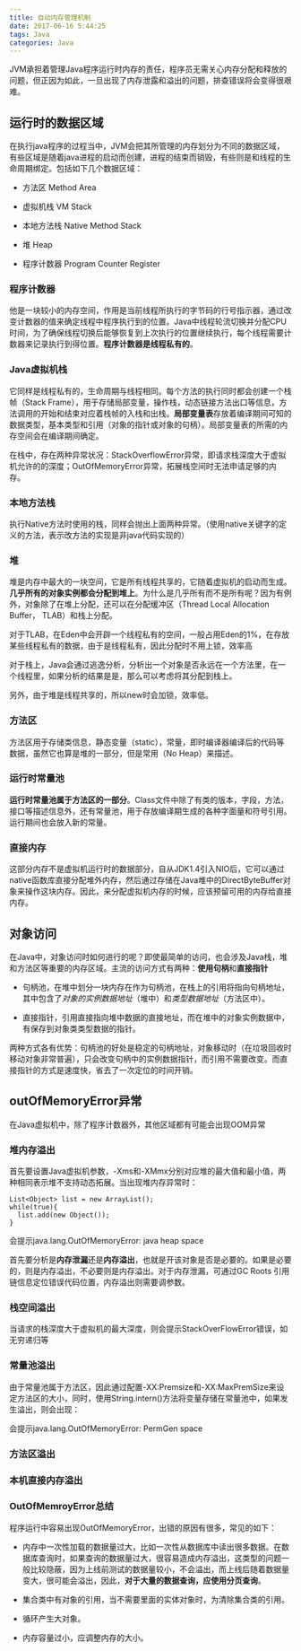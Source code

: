 ```yaml
---
title: 自动内存管理机制
date: 2017-06-16 5:44:25
tags: Java
categories: Java
---
```


JVM承担着管理Java程序运行时内存的责任，程序员无需关心内存分配和释放的问题，但正因为如此，一旦出现了内存泄露和溢出的问题，排查错误将会变得很艰难。

## 运行时的数据区域

在执行java程序的过程当中，JVM会把其所管理的内存划分为不同的数据区域，有些区域是随着java进程的启动而创建，进程的结束而销毁，有些则是和线程的生命周期绑定。包括如下几个数据区域：

+ 方法区 Method Area

+ 虚拟机栈 VM Stack

+ 本地方法栈 Native Method Stack

+ 堆 Heap

+ 程序计数器 Program Counter Register

### 程序计数器

他是一块较小的内存空间，作用是当前线程所执行的字节码的行号指示器，通过改变计数器的值来确定线程中程序执行到的位置。Java中线程轮流切换并分配CPU时间，为了确保线程切换后能够恢复到上次执行的位置继续执行，每个线程需要计数器来记录执行到得位置。**程序计数器是线程私有的**。

### Java虚拟机栈

它同样是线程私有的，生命周期与线程相同。每个方法的执行同时都会创建一个栈帧（Stack Frame），用于存储局部变量，操作栈，动态链接方法出口等信息，方法调用的开始和结束对应着栈帧的入栈和出栈。**局部变量表**存放着编译期间可知的数据类型，基本类型和引用（对象的指针或对象的句柄）。局部变量表的所需的内存空间会在编译期间确定。

在栈中，存在两种异常状况：StackOverflowError异常，即请求栈深度大于虚拟机允许的的深度；OutOfMemoryError异常，拓展栈空间时无法申请足够的内存。

### 本地方法栈

执行Native方法时使用的栈，同样会抛出上面两种异常。（使用native关键字的定义的方法，表示改方法的实现是非java代码实现的）

### 堆

堆是内存中最大的一块空间，它是所有线程共享的，它随着虚拟机的启动而生成。**几乎所有的对象实例都会分配到堆上**。为什么是几乎所有而不是所有呢？因为有例外，对象除了在堆上分配，还可以在分配缓冲区（Thread Local Allocation Buffer， TLAB）和栈上分配。

对于TLAB，在Eden中会开辟一个线程私有的空间，一般占用Eden的1%，在存放某些线程私有的数据，由于是线程私有，因此分配时不用上锁，效率高

对于栈上，Java会通过逃逸分析，分析出一个对象是否永远在一个方法里，在一个线程里，如果分析的结果是是，那么可以考虑将其分配到栈上。

另外，由于堆是线程共享的，所以new时会加锁，效率低。

### 方法区

方法区用于存储类信息，静态变量（static），常量，即时编译器编译后的代码等数据，虽然它也算是堆的一部分，但是常用（No Heap）来描述。

### 运行时常量池

**运行时常量池属于方法区的一部分**。Class文件中除了有类的版本，字段，方法，接口等描述信息外，还有常量池，用于存放编译期生成的各种字面量和符号引用。运行期间也会放入新的常量。

### 直接内存

这部分内存不是虚拟机运行时的数据部分，自从JDK1.4引入NIO后，它可以通过native函数库直接分配堆外内存，然后通过存储在Java堆中的DirectByteBuffer对象来操作这块内存。因此，来分配虚拟机内存的时候，应该预留可用的内存给直接内存。

## 对象访问

在Java中，对象访问时如何进行的呢？即使最简单的访问，也会涉及Java栈，堆和方法区等重要的内存区域。主流的访问方式有两种：**使用句柄**和**直接指针**

+ 句柄池，在堆中划分一块内存在作为句柄池，在栈上的引用将指向句柄地址，其中包含了*对象的实例数据地址*（堆中）和*类型数据地址*（方法区中）。

+ 直接指针，引用直接指向堆中数据的直接地址，而在堆中的对象实例数据中，有保存到对象类类型数据的指针。

两种方式各有优势：句柄池的好处是稳定的句柄地址，对象移动时（在垃圾回收时移动对象非常普遍），只会改变句柄中的实例数据指针，而引用不需要改变。而直接指针的方式是速度快，省去了一次定位的时间开销。

## outOfMemoryError异常

在Java虚拟机中，除了程序计数器外，其他区域都有可能会出现OOM异常

### 堆内存溢出

首先要设置Java虚拟机参数，-Xms和-XMmx分别对应堆的最大值和最小值，两种相同表示堆不支持动态拓展。当出现堆内存异常时：

```
List<Object> list = new ArrayList();
while(true){
  list.add(new Object());
}
```

会提示java.lang.OutOfMemoryError: java heap space

首先要分析是**内存泄漏**还是**内存溢出**，也就是开该对象是否是必要的。如果是必要的，则是内存溢出，不必要则是内存溢出。对于内存泄漏，可通过GC Roots 引用链信息定位错误代码位置，内存溢出则需要调参数。

### 栈空间溢出

当请求的栈深度大于虚拟机的最大深度，则会提示StackOverFlowError错误，如无穷递归等

### 常量池溢出

由于常量池属于方法区，因此通过配置-XX:Premsize和-XX:MaxPremSize来设定方法区的大小，同时，使用String.intern()方法将变量存储在常量池中，如果发生溢出，则会出现：

会提示java.lang.OutOfMemoryError: PermGen space

### 方法区溢出

### 本机直接内存溢出

### OutOfMemroyError总结

程序运行中容易出现OutOfMemoryError，出错的原因有很多，常见的如下：

+ 内存中一次性加载的数据量过大，比如一次性从数据库中读出很多数据。在数据库查询时，如果查询的数据量过大，很容易造成内存溢出，这类型的问题一般比较隐蔽，因为上线前测试的数据量较小，不会溢出，而上线后随着数据量变大，很可能会溢出，因此，**对于大量的数据查询，应使用分页查询**。

+ 集合类中有对象的引用，当不需要里面的实体对象时，为清除集合类的引用。

+ 循环产生大对象。

+ 内存容量过小，应调整内存的大小。
